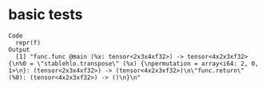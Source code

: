 # basic tests

    Code
      repr(f)
    Output
      [1] "func.func @main (%x: tensor<2x3x4xf32>) -> tensor<4x2x3xf32> {\n%0 = \"stablehlo.transpose\" (%x) {\npermutation = array<i64: 2, 0, 1>\n}: (tensor<2x3x4xf32>) -> (tensor<4x2x3xf32>)\n\"func.return\"(%0): (tensor<4x2x3xf32>) -> ()\n}\n"

